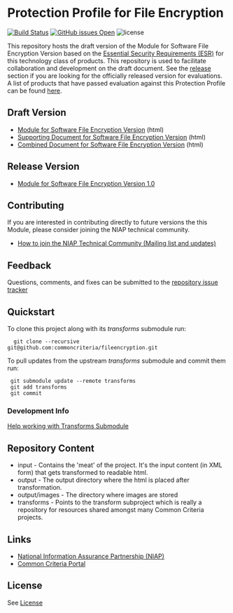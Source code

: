 Protection Profile for File Encryption
===========
[![Build Status](https://travis-ci.com/commoncriteria/fileencryption.svg?branch=master)](https://travis-ci.com/commoncriteria/fileencryption)
[![GitHub issues Open](https://img.shields.io/github/issues/commoncriteria/fileencryption.svg?maxAge=2592000)](https://github.com/commoncriteria/fileencryption/issues)
![license](https://img.shields.io/badge/license-Unlicensed-blue.svg)

This repository hosts the draft version of the Module for Software File Encryption Version based on the 
[Essential Security Requirements (ESR)](https://commoncriteria.github.io/pp/fileencryption/fileencryption-esr.html) for this technology class of 
products. This repository is used to facilitate collaboration and development on the draft document. 
See the [release](#Release-Version) section if you are looking for the officially released version for evaluations. 
A list of products that have passed evaluation against this Protection Profile can be found [here](https://www.niap-ccevs.org/Product/PCL.cfm).

## Draft Version

* [Module for Software File Encryption Version](https://commoncriteria.github.io/pp/fileencryption/fileencryption-release.html) (html)
* [Supporting Document for Software File Encryption Version](https://commoncriteria.github.io/pp/fileencryption/fileencryption-sd.html) (html)
* [Combined Document for Software File Encryption Version](https://commoncriteria.github.io/pp/fileencryption/fileencryption.html) (html)

## Release Version
* [Module for Software File Encryption Version 1.0](https://www.niap-ccevs.org/Profile/Info.cfm?id=318)

## Contributing

If you are interested in contributing directly to future versions the this Module, please consider joining the NIAP technical community.
* [How to join the NIAP Technical Community (Mailing list and updates)](https://www.niap-ccevs.org/NIAP_Evolution/tech_communities.cfm)

## Feedback

Questions, comments, and fixes can be submitted to the [repository issue tracker](https://github.com/commoncriteria/fileencryption/issues)

## Quickstart
To clone this project along with its _transforms_ submodule run:

````
  git clone --recursive git@github.com:commoncriteria/fileencryption.git
````
To pull updates from the upstream _transforms_ submodule and commit them run:
````
 git submodule update --remote transforms
 git add transforms
 git commit
````

### Development Info
[Help working with Transforms Submodule](https://github.com/commoncriteria/transforms/wiki/Working-with-Transforms-as-a-Submodule)

## Repository Content
* input - Contains the 'meat' of the project. It's the input content (in XML form) that gets transformed to readable html.
* output - The output directory where the html is placed after transformation.
* output/images - The directory where images are stored
* transforms - Points to the transform subproject which is really a repository for resources shared amongst many Common Criteria projects.

## Links 
* [National Information Assurance Partnership (NIAP)](https://www.niap-ccevs.org/)
* [Common Criteria Portal](https://www.commoncriteriaportal.org/)

## License

See [License](./LICENSE)
